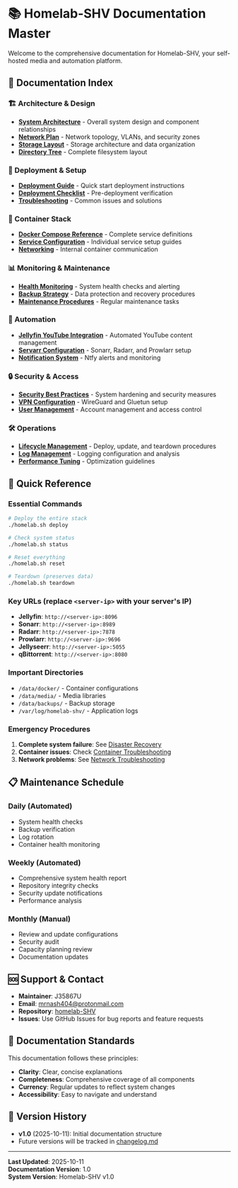 # 📚 Homelab-SHV Documentation Master

Welcome to the comprehensive documentation for Homelab-SHV, your self-hosted media and automation platform.

## 📖 Documentation Index

### 🏗️ Architecture & Design
- **[System Architecture](System_Architecture.md)** - Overall system design and component relationships
- **[Network Plan](Network_Plan.md)** - Network topology, VLANs, and security zones  
- **[Storage Layout](Storage_Layout.md)** - Storage architecture and data organization
- **[Directory Tree](Directory_Tree_v1.0.txt)** - Complete filesystem layout

### 🚀 Deployment & Setup
- **[Deployment Guide](../deployment/README_START_HERE.md)** - Quick start deployment instructions
- **[Deployment Checklist](../deployment/DEPLOYMENT_CHECKLIST.md)** - Pre-deployment verification
- **[Troubleshooting](../deployment/TROUBLESHOOTING.md)** - Common issues and solutions

### 🐳 Container Stack
- **[Docker Compose Reference](Docker_Stack_Reference.md)** - Complete service definitions
- **[Service Configuration](Service_Configuration.md)** - Individual service setup guides
- **[Networking](Container_Networking.md)** - Internal container communication

### 📊 Monitoring & Maintenance
- **[Health Monitoring](Health_Monitoring.md)** - System health checks and alerting
- **[Backup Strategy](Backup_Strategy.md)** - Data protection and recovery procedures
- **[Maintenance Procedures](Maintenance_Procedures.md)** - Regular maintenance tasks

### 🤖 Automation
- **[Jellyfin YouTube Integration](YouTube_Automation.md)** - Automated YouTube content management
- **[Servarr Configuration](Servarr_Setup.md)** - Sonarr, Radarr, and Prowlarr setup
- **[Notification System](Notification_System.md)** - Ntfy alerts and monitoring

### 🔒 Security & Access
- **[Security Best Practices](Security_Guide.md)** - System hardening and security measures
- **[VPN Configuration](VPN_Setup.md)** - WireGuard and Gluetun setup
- **[User Management](User_Management.md)** - Account management and access control

### 🛠️ Operations
- **[Lifecycle Management](Lifecycle_Management.md)** - Deploy, update, and teardown procedures
- **[Log Management](Log_Management.md)** - Logging configuration and analysis
- **[Performance Tuning](Performance_Tuning.md)** - Optimization guidelines

## 🎯 Quick Reference

### Essential Commands
```bash
# Deploy the entire stack
./homelab.sh deploy

# Check system status  
./homelab.sh status

# Reset everything
./homelab.sh reset

# Teardown (preserves data)
./homelab.sh teardown
```

### Key URLs (replace `<server-ip>` with your server's IP)
- **Jellyfin**: `http://<server-ip>:8096`
- **Sonarr**: `http://<server-ip>:8989`
- **Radarr**: `http://<server-ip>:7878`
- **Prowlarr**: `http://<server-ip>:9696`
- **Jellyseerr**: `http://<server-ip>:5055`
- **qBittorrent**: `http://<server-ip>:8080`

### Important Directories
- `/data/docker/` - Container configurations
- `/data/media/` - Media libraries
- `/data/backups/` - Backup storage
- `/var/log/homelab-shv/` - Application logs

### Emergency Procedures
1. **Complete system failure**: See [Disaster Recovery](Disaster_Recovery.md)
2. **Container issues**: Check [Container Troubleshooting](../deployment/TROUBLESHOOTING.md#docker-container-issues)
3. **Network problems**: See [Network Troubleshooting](../deployment/TROUBLESHOOTING.md#vpn--network-issues)

## 📋 Maintenance Schedule

### Daily (Automated)
- System health checks
- Backup verification
- Log rotation
- Container health monitoring

### Weekly (Automated)
- Comprehensive system health report
- Repository integrity checks
- Security update notifications
- Performance analysis

### Monthly (Manual)
- Review and update configurations
- Security audit
- Capacity planning review
- Documentation updates

## 🆘 Support & Contact

- **Maintainer**: J35867U
- **Email**: mrnash404@protonmail.com
- **Repository**: [homelab-SHV](https://github.com/J35867U/homelab-SHV)
- **Issues**: Use GitHub Issues for bug reports and feature requests

## 📝 Documentation Standards

This documentation follows these principles:
- **Clarity**: Clear, concise explanations
- **Completeness**: Comprehensive coverage of all components
- **Currency**: Regular updates to reflect system changes
- **Accessibility**: Easy to navigate and understand

## 🔄 Version History

- **v1.0** (2025-10-11): Initial documentation structure
- Future versions will be tracked in [changelog.md](../changelog.md)

---

**Last Updated**: 2025-10-11  
**Documentation Version**: 1.0  
**System Version**: Homelab-SHV v1.0